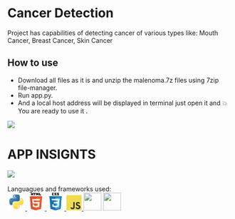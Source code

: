 <h1>Cancer Detection</h1>
<p> Project has capabilities of detecting cancer of various types like: Mouth Cancer, Breast Cancer, Skin Cancer</p>

<h2>How to use</h2>
<ul>
  <li> Download all files as it is and unzip the malenoma.7z files using 7zip file-manager. </li>
  <li> Run app.py.</li>
  <li> And a local host address will be displayed in terminal just open it and 💥 You are ready to use it .</li>
</ul>
<img src='https://i.sstatic.net/0xs1f.png' width='500'>

<h1> APP INSIGNTS</h1>
<img src='https://drive.google.com/file/d/1nZSdy6cEH3poMbzC43yTy1z0T1LNDLca/view?usp=sharing'>
<img>
<img>

Languagues and frameworks used:
<br>
<a href="https://www.python.org" target="_blank" rel="noreferrer"> <img src="https://raw.githubusercontent.com/devicons/devicon/master/icons/python/python-original.svg" alt="python" width="40" height="40"/>
<a href="https://www.w3.org/html/" target="_blank" rel="noreferrer"> <img src="https://raw.githubusercontent.com/devicons/devicon/master/icons/html5/html5-original-wordmark.svg" alt="html5" width="40" height="40"/>
<a href="https://www.w3schools.com/css/" target="_blank" rel="noreferrer"> <img src="https://raw.githubusercontent.com/devicons/devicon/master/icons/css3/css3-original-wordmark.svg" alt="css3" width="40" height="40"/> </a> 
<a href="https://developer.mozilla.org/en-US/docs/Web/JavaScript" target="_blank" rel="noreferrer"> <img src="https://raw.githubusercontent.com/devicons/devicon/master/icons/javascript/javascript-original.svg" alt="javascript" width="35" height="35"/> </a>
<a><img src='https://www.vectorlogo.zone/logos/tensorflow/tensorflow-icon.svg' height='40' width= '40'/></a>
<a><img src='https://www.vectorlogo.zone/logos/pocoo_flask/pocoo_flask-ar21.svg' height='40' width= '40' color='white'/></a>
